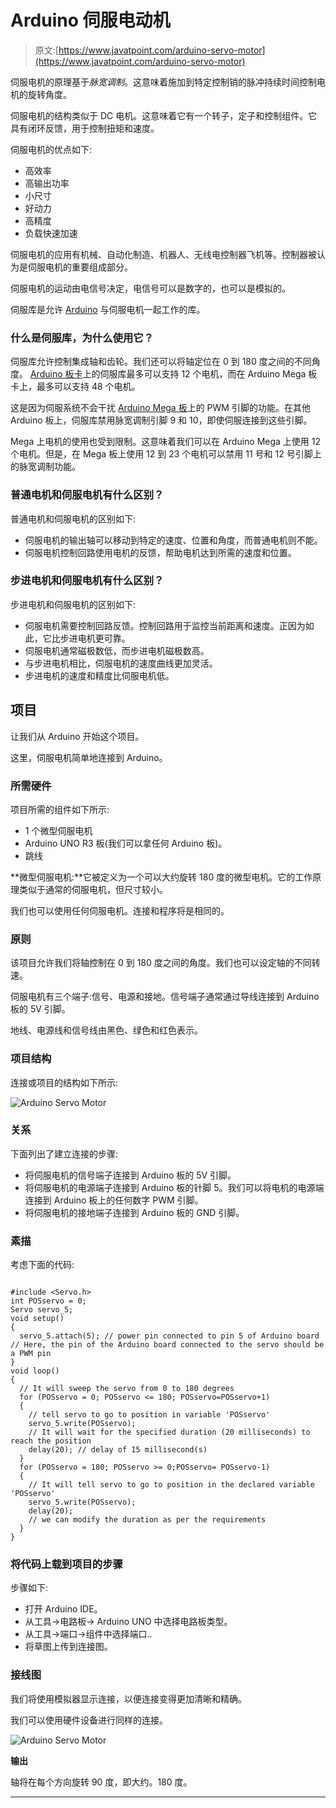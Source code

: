 # Arduino 伺服电动机

> 原文:[https://www.javatpoint.com/arduino-servo-motor](https://www.javatpoint.com/arduino-servo-motor)

伺服电机的原理基于*脉宽调制*。这意味着施加到特定控制销的脉冲持续时间控制电机的旋转角度。

伺服电机的结构类似于 DC 电机。这意味着它有一个转子，定子和控制组件。它具有闭环反馈，用于控制扭矩和速度。

伺服电机的优点如下:

*   高效率
*   高输出功率
*   小尺寸
*   好动力
*   高精度
*   负载快速加速

伺服电机的应用有机械、自动化制造、机器人、无线电控制器飞机等。控制器被认为是伺服电机的重要组成部分。

伺服电机的运动由电信号决定，电信号可以是数字的，也可以是模拟的。

伺服库是允许 [Arduino](https://www.javatpoint.com/arduino) 与伺服电机一起工作的库。

### 什么是伺服库，为什么使用它？

伺服库允许控制集成轴和齿轮。我们还可以将轴定位在 0 到 180 度之间的不同角度。 [Arduino 板卡](https://www.javatpoint.com/arduino-boards)上的伺服库最多可以支持 12 个电机，而在 Arduino Mega 板卡上，最多可以支持 48 个电机。

这是因为伺服系统不会干扰 [Arduino Mega 板](https://www.javatpoint.com/arduino-mega)上的 PWM 引脚的功能。在其他 Arduino 板上，伺服库禁用脉宽调制引脚 9 和 10，即使伺服连接到这些引脚。

Mega 上电机的使用也受到限制。这意味着我们可以在 Arduino Mega 上使用 12 个电机。但是，在 Mega 板上使用 12 到 23 个电机可以禁用 11 号和 12 号引脚上的脉宽调制功能。

### 普通电机和伺服电机有什么区别？

普通电机和伺服电机的区别如下:

*   伺服电机的输出轴可以移动到特定的速度、位置和角度，而普通电机则不能。
*   伺服电机控制回路使用电机的反馈，帮助电机达到所需的速度和位置。

### 步进电机和伺服电机有什么区别？

步进电机和伺服电机的区别如下:

*   伺服电机需要控制回路反馈。控制回路用于监控当前距离和速度。正因为如此，它比步进电机更可靠。
*   伺服电机通常磁极数低，而步进电机磁极数高。
*   与步进电机相比，伺服电机的速度曲线更加灵活。
*   步进电机的速度和精度比伺服电机低。

## 项目

让我们从 Arduino 开始这个项目。

这里，伺服电机简单地连接到 Arduino。

### 所需硬件

项目所需的组件如下所示:

*   1 个微型伺服电机
*   Arduino UNO R3 板(我们可以拿任何 Arduino 板)。
*   跳线

**微型伺服电机:**它被定义为一个可以大约旋转 180 度的微型电机。它的工作原理类似于通常的伺服电机，但尺寸较小。

我们也可以使用任何伺服电机。连接和程序将是相同的。

### 原则

该项目允许我们将轴控制在 0 到 180 度之间的角度。我们也可以设定轴的不同转速。

伺服电机有三个端子:信号、电源和接地。信号端子通常通过导线连接到 Arduino 板的 5V 引脚。

地线、电源线和信号线由黑色、绿色和红色表示。

### 项目结构

连接或项目的结构如下所示:

![Arduino Servo Motor](../Images/c34480b88a8f8affa34d9e948a6746cd.png)

### 关系

下面列出了建立连接的步骤:

*   将伺服电机的信号端子连接到 Arduino 板的 5V 引脚。
*   将伺服电机的电源端子连接到 Arduino 板的针脚 5。我们可以将电机的电源端连接到 Arduino 板上的任何数字 PWM 引脚。
*   将伺服电机的接地端子连接到 Arduino 板的 GND 引脚。

### 素描

考虑下面的代码:

```

#include <Servo.h>
int POSservo = 0;
Servo servo_5;
void setup()
{
  servo_5.attach(5); // power pin connected to pin 5 of Arduino board
// Here, the pin of the Arduino board connected to the servo should be a PWM pin 
}
void loop()
{
  // It will sweep the servo from 0 to 180 degrees
  for (POSservo = 0; POSservo <= 180; POSservo=POSservo+1) 
  {
    // tell servo to go to position in variable 'POSservo'
    servo_5.write(POSservo);
    // It will wait for the specified duration (20 milliseconds) to reach the position
    delay(20); // delay of 15 millisecond(s)
  }
  for (POSservo = 180; POSservo >= 0;POSservo= POSservo-1) 
  {
    // It will tell servo to go to position in the declared variable 'POSservo'
    servo_5.write(POSservo);
    delay(20);
    // we can modify the duration as per the requirements
  }
}

```

### 将代码上载到项目的步骤

步骤如下:

*   打开 Arduino IDE。
*   从工具->电路板-> Arduino UNO 中选择电路板类型。
*   从工具->端口->组件中选择端口..
*   将草图上传到连接图。

### 接线图

我们将使用模拟器显示连接，以便连接变得更加清晰和精确。

我们可以使用硬件设备进行同样的连接。

![Arduino Servo Motor](../Images/7addadead2cae9bdb8853106e42e93be.png)

**输出**

轴将在每个方向旋转 90 度，即大约。180 度。

* * *